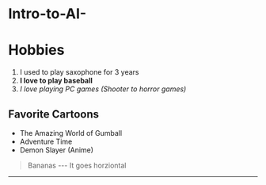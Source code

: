 # Intro-to-AI-
# Hobbies
1. I used to play saxophone for 3 years
2. **I love to play baseball**
3. *I love playing PC games (Shooter to horror games)* 
## Favorite Cartoons
- The Amazing World of Gumball
- Adventure Time
- Demon Slayer (Anime)
> Bananas
  --- It goes horziontal
---
